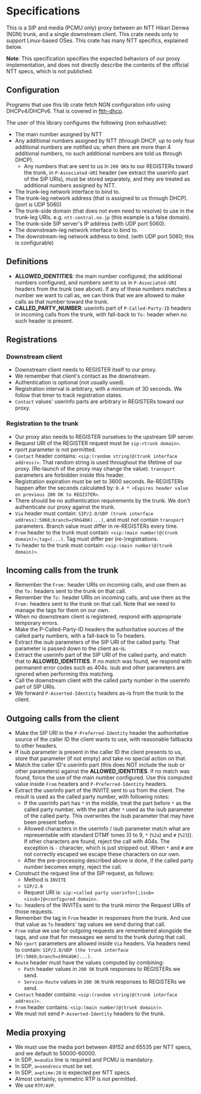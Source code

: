 # Specifications

This is a SIP and media (PCMU only) proxy between an NTT Hikari Denwa (NGN) trunk, and a single downstream client. This crate needs only to support Linux-based OSes. This crate has many NTT specifics, explained below.

**Note**: This specification specifies the expected behaviors of our proxy implementation, and does not directly describe the contents of the official NTT specs, which is not published.

## Configuration
Programs that use this lib crate fetch NGN configuration info using DHCPv4/DHCPv6. That is covered in [ftth-dhcp](https://github.com/menhera-org/ftth-dhcp).

The user of this library configures the following (non exhaustive):

- The main number assigned by NTT
- Any additional numbers assigned by NTT (through DHCP, up to only four additional numbers are notified us; when there are more than 4 additional numbers, no such additional numbers are told us through DHCP).
    - Any numbers that are sent to us in `200 OK`s to our REGISTERs toward the trunk, in `P-Associated-URI` header (we extract the userinfo part of the SIP URIs), must be stored separately, and they are treated as additional numbers assigned by NTT.
- The trunk-leg network interface to bind to.
- The trunk-leg network address (that is assigned to us through DHCP). (port is UDP 5060)
- The trunk-side domain (that does not even need to resolve) to use in the trunk-leg URIs. e.g. `ntt-central.ne.jp` (this example is a false domain).
- The trunk-side SIP server's IP address (with UDP port 5060).
- The downstream-leg network interface to bind to.
- The downstream-leg network address to bind. (with UDP port 5060; this is configurable)

## Definitions
- **ALLOWED_IDENTITIES**: the main number configured, the additional numbers configured, and numbers sent to us in `P-Associated-URI` headers from the trunk (see above). If any of these numbers matches a number we want to call as, we can think that we are allowed to make calls as that number toward the trunk.
- **CALLED_PARTY_NUMBER**: userinfo part of `P-Called-Party-ID` headers in incoming calls from the trunk, with fall-back to `To:` header when no such header is present.

## Registrations
### Downstream client
- Downstream client needs to REGISTER itself to our proxy.
- We remember that client's contact as the downstream.
- Authentication is optional (not usually used).
- Registration interval is arbitrary, with a minimum of 30 seconds. We follow that timer to track registration states.
- `Contact` values' userinfo parts are arbitrary in REGISTERs toward our proxy.

### Registration to the trunk
- Our proxy also needs to REGISTER ourselves to the upstream SIP server.
- Request URI of the REGISTER request must be `sip:<trunk domain>`.
- rport parameter is not permitted.
- `Contact` header contains: `<sip:(random string)@(trunk interface address)>`. That random string is used throughout the lifetime of our proxy. (Re-launch of the proxy may change the value). `transport` parameters are forbidden inside this header.
- Registration expiration must be set to 3600 seconds. Re-REGISTERs happen after the seconds calculated by: `0.4 * <Expires header value on previous 200 OK to REGISTER>`.
- There should be no authentication requirements by the trunk. We don't authenticate our proxy against the trunk.
- `Via` header must contain: `SIP/2.0/UDP (trunk interface address):5060;branch=z9hG4bK(...)`, and must not contain `transport` parameters. Branch value must differ in re-REGISTERs every time.
- `From` header to the trunk must contain: `<sip:(main number)@(trunk domain)>;tag=(...)`. Tag must differ per (re-)registrations.
- `To` header to the trunk must contain: `<sip:(main number)@(trunk domain)>`.

## Incoming calls from the trunk
- Remember the `From:` header URIs on incoming calls, and use them as the `To:` headers sent to the trunk on that call.
- Remember the `To:` header URIs on incoming calls, and use them as the `From:` headers sent to the trunk on that call. Note that we need to manage the tags for them on our own.
- When no downstream client is registered, respond with appropriate temporary errors.
- Make the P-Called-Party-ID headers the authoritative sources of the called party numbers, with a fall-back to To headers.
- Extract the isub parameters of the SIP URI of the called party. That parameter is passed down to the client as-is.
- Extract the userinfo part of the SIP URI of the called party, and match that to **ALLOWED_IDENTITIES**. If no match was found, we respond with permanent error codes such as 404s. isub and other parameters are ignored when performing this matching.
- Call the downstream client with the called party number in the userinfo part of SIP URIs.
- We forward `P-Asserted-Identity` headers as-is from the trunk to the client.

## Outgoing calls from the client
- Make the SIP URI in the `P-Preferred-Identity` header the authoritative source of the caller ID the client wants to use, with reasonable fallbacks to other headers.
- If isub parameter is present in the caller ID the client presents to us, store that parameter (if not empty) and take no special action on that.
- Match the caller ID's userinfo part (this does NOT include the isub or other parameters) against the **ALLOWED_IDENTITIES**. If no match was found, force the use of the main number configured. Use this computed value inside `From` headers and `P-Preferred-Identity` headers.
- Extract the userinfo part of the INVITE sent to us from the client. The result is used as the called party number, with following notes:
    - If the userinfo part has `*` in the middle, treat the part before `*` as the called party number, with the part after `*` used as the isub parameter of the called party. This overwrites the isub parameter that may have been present before.
    - Allowed characters in the userinfo / isub parameter match what are representable with standard DTMF tones (0 to 9, `*` (`%2a`) and `#` (`%23`)). If other characters are found, reject the call with 404s. The exception is `-` character, which is just stripped out. When `*` and `#` are not correctly escaped we escape these characters on our own.
    - After the pre-processing described above is done, if the called party number becomes empty, reject the call.
- Construct the request line of the SIP request, as follows:
    - Method is `INVITE`
    - `SIP/2.0`
    - Request URI is: `sip:<called party userinfo>[;isub=<isub>]@<configured domain>`.
- `To:` headers of the INVITEs sent to the trunk mirror the Request URIs of those requests.
- Remember the tag in `From` header in responses from the trunk. And use that value as `To` headers' tag values we send during that call.
- `From` value we use for outgoing requests are remembered alongside the tags, and use that for messages we send to the trunk during that call.
- No `rport` parameters are allowed inside `Via` headers. Via headers need to contain: `SIP/2.0/UDP (the trunk interface IP):5060;branch=z9hG4bK(...)`.
- `Route` header must have the values computed by combining:
    - `Path` header values in `200 OK` trunk responses to REGISTERs we send.
    - `Service-Route` values in `200 OK` trunk responses to REGISTERs we send.
- `Contact` header contains: `<sip:(random string)@(trunk interface address)>`.
- `From` header contains: `<sip:(main number)@(trunk domain)>`.
- We must not send `P-Asserted-Identity` headers to the trunk.

## Media proxying
- We must use the media port between 49152 and 65535 per NTT specs, and we default to 50000-60000.
- In SDP, `m=audio` line is required and PCMU is mandatory.
- In SDP, `a=sendrecv` must be set.
- In SDP, `a=ptime:20` is expected per NTT specs.
- Almost certainly, symmetric RTP is not permitted.
- We use `RTP/AVP`.
